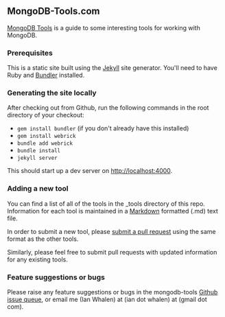## MongoDB-Tools.com

[MongoDB Tools](http://mongodb-tools.com/) is a guide to some interesting tools for working with MongoDB.

### Prerequisites

This is a static site built using the [Jekyll](http://jekyllrb.com/) site generator. You'll need to have Ruby and [Bundler](http://bundler.io/) installed. 

### Generating the site locally

After checking out from Github, run the following commands in the root directory of your checkout:

 - `gem install bundler` (if you don't already have this installed)
 - `gem install webrick`
 - `bundle add webrick`
 - `bundle install`
 - `jekyll server`

This should start up a dev server on [http://localhost:4000](http://localhost:4000/).

### Adding a new tool

You can find a list of all of the tools in the _tools directory of this repo. Information for each tool is maintained in a [Markdown](http://en.wikipedia.org/wiki/Markdown) formatted (.md) text file.

In order to submit a new tool, please [submit a pull request](https://github.com/IanWhalen/mongodb-tools.com/pulls) using the same format as the other tools.

Similarly, please feel free to submit pull requests with updated information for any existing tools.

### Feature suggestions or bugs

Please raise any feature suggestions or bugs in the mongodb-tools [Github issue queue](https://github.com/IanWhalen/mongodb-tools.com/issues), or email me (Ian Whalen) at (ian dot whalen) at (gmail dot com).
